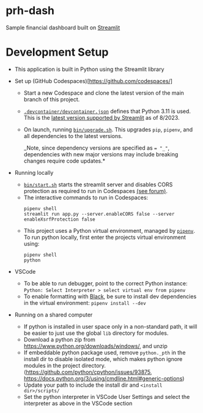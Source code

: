 # prh-dash

Sample financial dashboard built on [Streamlit](https://streamlit.io/)

# Development Setup

- This application is built in Python using the Streamlit library
- Set up (GitHub Codespaces)[https://github.com/codespaces/]

  - Start a new Codespace and clone the latest version of the main branch of this project.
  - [`.devcontainer/devcontainer.json`](.devcontainer/devcontainer.json) defines that Python 3.11 is used. This is the [latest version supported by Streamlit](https://docs.streamlit.io/streamlit-community-cloud/get-started/deploy-an-app) as of 8/2023.
  - On launch, running [`bin/upgrade.sh`](bin/upgrade.sh). This upgrades `pip`, `pipenv`, and all dependencies to the latest versions.

    _Note, since dependency versions are specified as `= "_"`, dependencies with new major versions may include breaking changes require code updates.\*

- Running locally
  - [`bin/start.sh`](bin/start.sh) starts the streamlit server and disables CORS protection as required to run in Codespaces [(see forum)](https://github.com/orgs/community/discussions/18038).
  - The interactive commands to run in Codespaces:
    ```
    pipenv shell
    streamlit run app.py --server.enableCORS false --server enableXsrfProtection false
    ```
  - This project uses a Python virtual environment, managed by [`pipenv`](https://pipenv-fork.readthedocs.io/en/latest/). To run python locally, first enter the projects virtual environment using:
    ```
    pipenv shell
    python
    ```
- VSCode
  - To be able to run debugger, point to the correct Python instance: `Python: Select Interpreter > select virtual env from pipenv`
  - To enable formatting with [Black](https://black.readthedocs.io/en/stable/), be sure to install dev dependencies in the virtual environment: `pipenv install --dev`
- Running on a shared computer
  - If python is installed in user space only in a non-standard path, it will be easier to just use the global `lib` directory for modules.
  - Download a python zip from https://www.python.org/downloads/windows/, and unzip
  - If embeddable python package used, remove `python._pth` in the install dir to disable isolated mode, which makes python ignore modules in the project directory. (https://github.com/python/cpython/issues/93875, https://docs.python.org/3/using/cmdline.html#generic-options)
  - Update your path to include the install dir and `<install dir>/scripts/`
  - Set the python interpreter in VSCode User Settings and select the interpreter as above in the VSCode section
